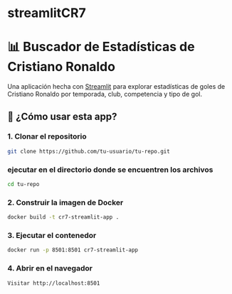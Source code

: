 # streamlitCR7
# 📊 Buscador de Estadísticas de Cristiano Ronaldo

Una aplicación hecha con [Streamlit](https://streamlit.io) para explorar estadísticas de goles de Cristiano Ronaldo por temporada, club, competencia y tipo de gol.

## 🚀 ¿Cómo usar esta app?

### 1. Clonar el repositorio
```bash
git clone https://github.com/tu-usuario/tu-repo.git

```
### ejecutar en el directorio donde se encuentren los archivos
```bash
cd tu-repo
```

### 2. Construir la imagen de Docker
```bash
docker build -t cr7-streamlit-app .
```
### 3. Ejecutar el contenedor
```bash
docker run -p 8501:8501 cr7-streamlit-app
```
### 4. Abrir en el navegador
```bash
Visitar http://localhost:8501

